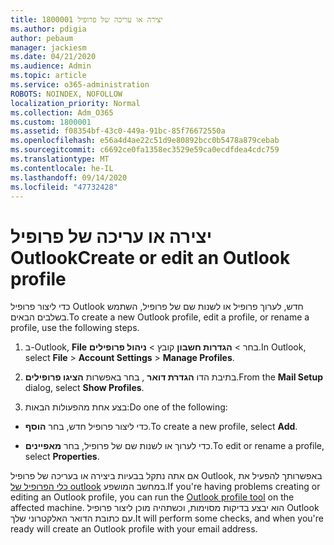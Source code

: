 ```yaml
---
title: 1800001 יצירה או עריכה של פרופיל
ms.author: pdigia
author: pebaum
manager: jackiesm
ms.date: 04/21/2020
ms.audience: Admin
ms.topic: article
ms.service: o365-administration
ROBOTS: NOINDEX, NOFOLLOW
localization_priority: Normal
ms.collection: Adm_O365
ms.custom: 1800001
ms.assetid: f08354bf-43c0-449a-91bc-85f76672550a
ms.openlocfilehash: e56a4d4ae22c51d9e80892bcc0b5478a879cebab
ms.sourcegitcommit: c6692ce0fa1358ec3529e59ca0ecdfdea4cdc759
ms.translationtype: MT
ms.contentlocale: he-IL
ms.lasthandoff: 09/14/2020
ms.locfileid: "47732428"
---
```

# <a name="create-or-edit-an-outlook-profile"></a><span data-ttu-id="3cab4-102">יצירה או עריכה של פרופיל Outlook</span><span class="sxs-lookup"><span data-stu-id="3cab4-102">Create or edit an Outlook profile</span></span>

<span data-ttu-id="3cab4-103">כדי ליצור פרופיל Outlook חדש, לערוך פרופיל או לשנות שם של פרופיל, השתמש בשלבים הבאים.</span><span class="sxs-lookup"><span data-stu-id="3cab4-103">To create a new Outlook profile, edit a profile, or rename a profile, use the following steps.</span></span>
  
1. <span data-ttu-id="3cab4-104">ב-Outlook, **File** בחר \> **הגדרות חשבון** קובץ \> **ניהול פרופילים**.</span><span class="sxs-lookup"><span data-stu-id="3cab4-104">In Outlook, select **File** \> **Account Settings** \> **Manage Profiles**.</span></span>
    
2. <span data-ttu-id="3cab4-105">בתיבת הדו **הגדרת דואר** , בחר באפשרות **הציגו פרופילים**.</span><span class="sxs-lookup"><span data-stu-id="3cab4-105">From the **Mail Setup** dialog, select **Show Profiles**.</span></span>
    
3. <span data-ttu-id="3cab4-106">בצע אחת מהפעולות הבאות:</span><span class="sxs-lookup"><span data-stu-id="3cab4-106">Do one of the following:</span></span>
    
  - <span data-ttu-id="3cab4-107">כדי ליצור פרופיל חדש, בחר **הוסף**.</span><span class="sxs-lookup"><span data-stu-id="3cab4-107">To create a new profile, select **Add**.</span></span>
    
  - <span data-ttu-id="3cab4-108">כדי לערוך או לשנות שם של פרופיל, בחר **מאפיינים**.</span><span class="sxs-lookup"><span data-stu-id="3cab4-108">To edit or rename a profile, select **Properties**.</span></span>
    
<span data-ttu-id="3cab4-109">אם אתה נתקל בבעיות ביצירה או בעריכה של פרופיל Outlook, באפשרותך להפעיל את [כלי הפרופיל של outlook](https://aka.ms/SaRA-OutlookSetupProfile) במחשב המושפע.</span><span class="sxs-lookup"><span data-stu-id="3cab4-109">If you're having problems creating or editing an Outlook profile, you can run the [Outlook profile tool](https://aka.ms/SaRA-OutlookSetupProfile) on the affected machine.</span></span> <span data-ttu-id="3cab4-110">הוא יבצע בדיקות מסוימות, וכשתהיה מוכן ליצור פרופיל Outlook עם כתובת הדואר האלקטרוני שלך.</span><span class="sxs-lookup"><span data-stu-id="3cab4-110">It will perform some checks, and when you're ready will create an Outlook profile with your email address.</span></span> 
  

